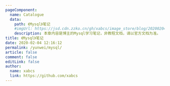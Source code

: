 ```yaml
---
pageComponent:
  name: Catalogue
  data:
    path: 《Mysql》笔记
    #imgUrl: https://jsd.cdn.zzko.cn/gh/xabcs/image_store/blog/20200204143633.png
    description: 本章内容是博主的Mysql学习笔记，非教程文档，请以官方文档为准。
title: 《Mysql》笔记
date: 2020-02-04 12:16:12
permalink: /yunwei/mysql/
article: false
comment: false
editLink: false
author:
  name: xabcs
  link: https://github.com/xabcs
---
```

